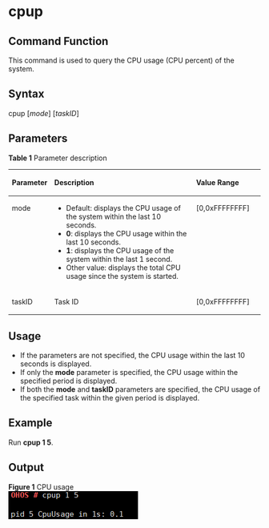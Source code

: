 # cpup<a name="EN-US_TOPIC_0000001133846470"></a>

## Command Function<a name="section1842161614217"></a>

This command is used to query the CPU usage \(CPU percent\) of the system.

## Syntax<a name="section5629527427"></a>

cpup \[_mode_\] \[_taskID_\]

## Parameters<a name="section133651361023"></a>

**Table  1**  Parameter description

<a name="table3774mcpsimp"></a>
<table><thead align="left"><tr id="row3780mcpsimp"><th class="cellrowborder" valign="top" width="16%" id="mcps1.2.4.1.1"><p id="p3782mcpsimp"><a name="p3782mcpsimp"></a><a name="p3782mcpsimp"></a>Parameter</p>
</th>
<th class="cellrowborder" valign="top" width="56.99999999999999%" id="mcps1.2.4.1.2"><p id="p3784mcpsimp"><a name="p3784mcpsimp"></a><a name="p3784mcpsimp"></a>Description</p>
</th>
<th class="cellrowborder" valign="top" width="27%" id="mcps1.2.4.1.3"><p id="p3786mcpsimp"><a name="p3786mcpsimp"></a><a name="p3786mcpsimp"></a>Value Range</p>
</th>
</tr>
</thead>
<tbody><tr id="row3787mcpsimp"><td class="cellrowborder" valign="top" width="16%" headers="mcps1.2.4.1.1 "><p id="p3789mcpsimp"><a name="p3789mcpsimp"></a><a name="p3789mcpsimp"></a>mode</p>
</td>
<td class="cellrowborder" valign="top" width="56.99999999999999%" headers="mcps1.2.4.1.2 "><a name="ul1530071303413"></a><a name="ul1530071303413"></a><ul id="ul1530071303413"><li>Default: displays the CPU usage of the system within the last 10 seconds.</li><li><strong id="b13709113084810"><a name="b13709113084810"></a><a name="b13709113084810"></a>0</strong>: displays the CPU usage within the last 10 seconds.</li><li><strong id="b10788133319480"><a name="b10788133319480"></a><a name="b10788133319480"></a>1</strong>: displays the CPU usage of the system within the last 1 second.</li><li>Other value: displays the total CPU usage since the system is started.</li></ul>
</td>
<td class="cellrowborder" valign="top" width="27%" headers="mcps1.2.4.1.3 "><p id="p3794mcpsimp"><a name="p3794mcpsimp"></a><a name="p3794mcpsimp"></a>[0,0xFFFFFFFF]</p>
</td>
</tr>
<tr id="row3795mcpsimp"><td class="cellrowborder" valign="top" width="16%" headers="mcps1.2.4.1.1 "><p id="p3797mcpsimp"><a name="p3797mcpsimp"></a><a name="p3797mcpsimp"></a>taskID</p>
</td>
<td class="cellrowborder" valign="top" width="56.99999999999999%" headers="mcps1.2.4.1.2 "><p id="p3799mcpsimp"><a name="p3799mcpsimp"></a><a name="p3799mcpsimp"></a>Task ID</p>
</td>
<td class="cellrowborder" valign="top" width="27%" headers="mcps1.2.4.1.3 "><p id="p3802mcpsimp"><a name="p3802mcpsimp"></a><a name="p3802mcpsimp"></a>[0,0xFFFFFFFF]</p>
</td>
</tr>
</tbody>
</table>

## Usage<a name="section156611948521"></a>

-   If the parameters are not specified, the CPU usage within the last 10 seconds is displayed.
-   If only the  **mode**  parameter is specified, the CPU usage within the specified period is displayed.
-   If both the  **mode**  and  **taskID**  parameters are specified, the CPU usage of the specified task within the given period is displayed.

## Example<a name="section68501605319"></a>

Run  **cpup 1 5**.

## Output<a name="section19871522144219"></a>

**Figure  1**  CPU usage<a name="fig1251224812504"></a>  
![](figure/cpu-usage.png "cpu-usage")

